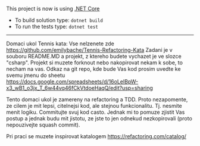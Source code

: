 This project is now is using [.NET Core](https://www.microsoft.com/net/download)

- To build solution type: `dotnet build`
- To run the tests type: `dotnet test`

---

Domaci ukol Tennis kata:
Vse nelzenete zde https://github.com/emilybache/Tennis-Refactoring-Kata
Zadani je v souboru README.MD a projekt, z ktereho budete vychazet je ve slozce
"csharp". Projekt si muzete forknout nebo nakopirovat nekam k sobe, to necham na
vas. Odkaz na git repo, kde bude Vas kod prosim uvedte ke svemu jmenu do sheetu
https://docs.google.com/spreadsheets/d/16oLeIBpW-x3_wB1_o3jx_T_6w44vq46fCkVtdoeHaqQ/edit?usp=sharing

Tento domaci ukol je zamereny na refactoring a TDD. Proto nezapomente, ze cilem
je mit lepsi, citelnejsi kod, ale stejnou funkcionalitu. Tj. nesmite menit
logiku. Commitujte svuj kod casto. Jednak mi to pomuze zjistit Vas postup a
jednak budu mit jistotu, ze jste to jen odnekud nezkopirovali (proto
nepouzivejte squash commit).

Pri praci se muzete inspirovat katalogem https://refactoring.com/catalog/